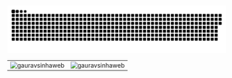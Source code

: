 
![github contribution grid snake animation](https://raw.githubusercontent.com/gauravsinhaweb/gauravsinhaweb/master/download.svg)


<table>
  <tr>
    <td>
      <img src="https://github-readme-stats.vercel.app/api?username=gauravsinhaweb&show_icons=true&locale=en&theme=radical&hide_border=true" alt="gauravsinhaweb" />
    </td>
    <td><img src="https://github-readme-streak-stats.herokuapp.com?user=gauravsinhaweb&theme=radical&hide_border=true" alt="gauravsinhaweb" /></td>
  </tr>
</table>
